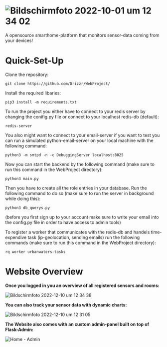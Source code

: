# ![Bildschirmfoto 2022-10-01 um 12 34 02](https://user-images.githubusercontent.com/76044729/193405379-31b70901-9888-4733-a4bd-24691b49c3fc.png)
A opensource smarthome-platform that monitors sensor-data coming from your devices!

# Quick-Set-Up

Clone the repository:

````
git clone https://github.com/Drizzr/WebProject/
````

Install the required libaries:

````
pip3 install -m requirements.txt
````

To run the project you either have to connect to your redis server by changing the conifig.py file or connect to your localhost redis-db (default):
````
redis-server 
````

You also might want to connect to your email-server if you want to test you can run a simulated python-email-server on your local machine with the following command:
````
python3 -m smtpd -n -c DebuggingServer localhost:8025
````

Now you can start the backend by the following command (make sure to run this command in the WebProject directory):
````
python3 main.py
````

Then you have to create all the role entries in your database. Run the following command to do so (make sure to run the server in background while doing this):
````
python3 db_querys.py
````
(before you first sign up to your account make sure to write your email into the config.py file in order to have access to admin tools)

To register a worker that communicates with the redis-db and handels time-expendive task (ip-geolocation, sending emails)
run the following commands (make sure to run this command in the WebProject directory):
````
rq worker urbanwaters-tasks  
````

# Website Overview
__Once you logged in you an overview of all registered sensors and rooms:__

![Bildschirm­foto 2022-12-10 um 12 34 38](https://user-images.githubusercontent.com/76044729/206853094-8c225f1a-7ae0-4bd4-8e1a-879ba7e002d1.png)


__You can also track your sensor data with dynamic charts:__

![Bildschirm­foto 2022-12-10 um 12 31 05](https://user-images.githubusercontent.com/76044729/206853085-9b051db2-b5f9-4a0a-b6ef-79fa3e43ed72.png)


__The Website also comes with an custom admin-panel built on top of Flask-Admin:__

![Home - Admin](https://user-images.githubusercontent.com/76044729/206853178-5bfca8ec-a586-4796-8b93-f503c57d9642.jpg)


